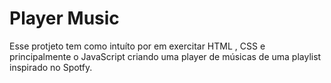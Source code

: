 # Player Music

Esse protjeto tem como intuíto por em exercitar HTML , CSS e principalmente o JavaScript criando uma player de músicas de uma playlist inspirado no Spotfy. 
